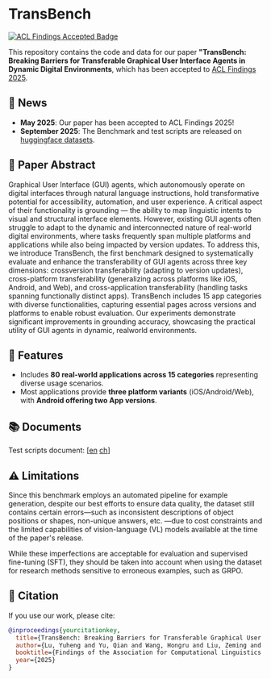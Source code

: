 # TransBench

[![ACL Findings Accepted Badge](https://img.shields.io/badge/ACL%20Findings-2025-4d71a3)](https://2025.aclweb.org/)

This repository contains the code and data for our paper **"TransBench: Breaking Barriers for Transferable Graphical User
 Interface Agents in Dynamic Digital Environments**, which has been accepted to [ACL Findings 2025](https://2025.aclweb.org/).

## 📢 News
- **May 2025**: Our paper has been accepted to ACL Findings 2025!
- **September 2025**: The Benchmark and test scripts are released on [huggingface datasets](https://huggingface.co/datasets/luyuheng/TransBench/tree/main). 

## 📝 Paper Abstract
Graphical User Interface (GUI) agents, which autonomously operate on digital interfaces through natural language instructions, 
hold transformative potential for accessibility, automation, and user experience. 
A critical aspect of their functionality is grounding — the ability to map linguistic intents to visual and structural interface elements. 
However, existing GUI agents often struggle to adapt to the dynamic and interconnected nature of real-world digital environments, 
where tasks frequently span multiple platforms and applications while also being impacted by version updates. 
To address this, we introduce TransBench, 
the first benchmark designed to systematically evaluate and enhance the transferability of GUI agents across three key dimensions: 
crossversion transferability (adapting to version updates), cross-platform transferability (generalizing across platforms like iOS, Android, and Web), 
and cross-application transferability (handling tasks spanning functionally distinct apps). 
TransBench includes 15 app categories with diverse functionalities, capturing essential pages across versions and platforms to enable robust evaluation. 
Our experiments demonstrate significant improvements in grounding accuracy, showcasing the practical utility of GUI agents in dynamic, realworld environments. 

## 🚀 Features
- Includes **80 real-world applications across 15 categories** representing diverse usage scenarios.
- Most applications provide **three platform variants** (iOS/Android/Web), with **Android offering two App versions**.

## 📚 Documents

Test scripts document: [[en](./docs/infer_doc.md) [ch](./docs/infer_doc_zh.md)]

## ⚠️ Limitations

Since this benchmark employs an automated pipeline for example generation, despite our best efforts to ensure data quality, 
the dataset still contains certain errors—such as inconsistent descriptions of object positions or shapes, non-unique answers, etc.
—due to cost constraints and the limited capabilities of vision-language (VL) models available at the time of the paper's release. 

While these imperfections are acceptable for evaluation and supervised fine-tuning (SFT), they should be taken into account when using the dataset for research methods sensitive to erroneous examples, such as GRPO.

## 📄 Citation
If you use our work, please cite:
```bibtex
@inproceedings{yourcitationkey,
  title={TransBench: Breaking Barriers for Transferable Graphical User Interface Agents in Dynamic Digital Environments},
  author={Lu, Yuheng and Yu, Qian and Wang, Hongru and Liu, Zeming and Su, Wei and Liu, Yanping and Guo, Yuhang and Liang, Maocheng and Wang, Yunhong and Wang, Haifeng},
  booktitle={Findings of the Association for Computational Linguistics: ACL 2025},
  year={2025}
}
